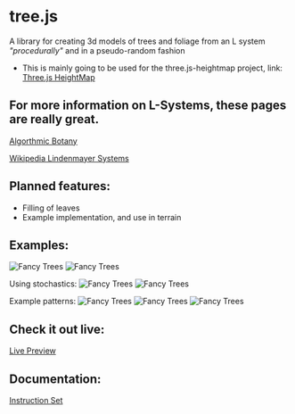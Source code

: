 # tree.js
A library for creating 3d models of trees and foliage from an L system *"procedurally"* and in a pseudo-random fashion
* This is mainly going to be used for the three.js-heightmap project, link: 
[Three.js HeightMap](https://github.com/GolddolphinSKB-Fexcraftian/three.js-Terrain-Heightmap)

## For more information on L-Systems, these pages are really great.
[Algorthmic Botany](http://algorithmicbotany.org/papers/abop/abop.pdf)

[Wikipedia Lindenmayer Systems](https://en.wikipedia.org/wiki/L-system)

## Planned features:
- Filling of leaves
- Example implementation, and use in terrain

## Examples:
![Fancy Trees](https://preview.ibb.co/bUjZ1e/e_JUMFT0_Rd_8qf_IGZtwx_8g_QZQGUqvl_E0_SIOa7d6g_Rll_LUhjq_Qfv_Vj9y_R5vhy_DKr_KH0_Vu0_PI7_S2_9_FEENc_Rp_Zn_X6ec_OBYjhr_OK8ku.png)
![Fancy Trees](https://preview.ibb.co/bKU1ge/Uka7_RBqm_UTBWUs_P0_KDFlqpl2_Bkzmt2j_Vej_RHz_NTr_NZV015fsgu_YAd_R3_LO_Lab1_Vz_Ds_lb_Fu_JQUwf_Q1p_UXO26gaz_Do7_qf_Wglq_OL.png)

Using stochastics:
![Fancy Trees](https://image.ibb.co/jGzkte/Screen_Shot_2018_09_29_at_13_58_58.png)
![Fancy Trees](https://image.ibb.co/c2LEmz/Screen_Shot_2018_09_29_at_13_54_40.png)


Example patterns:
![Fancy Trees](https://image.ibb.co/e7zDiK/Screen_Shot_2018_08_19_at_00_07_29.jpg)
![Fancy Trees](https://image.ibb.co/hfXAVz/Screen_Shot_2018_08_19_at_00_07_25.jpg)
![Fancy Trees](https://image.ibb.co/fecNce/Screen_Shot_2018_08_19_at_00_07_21.jpg)

## Check it out live: 
[Live Preview](https://golddolphinskb-fexcraftian.github.io/tree.js/)

## Documentation:
[Instruction Set](instruction-set.md)
